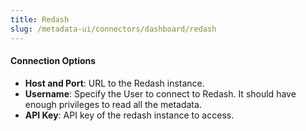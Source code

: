 ```yaml
---
title: Redash
slug: /metadata-ui/connectors/dashboard/redash
---
```


<ConnectorIntro connector="Redash"/>

<Requirements />

<MetadataIngestionService connector="Redash"/>

<h4>Connection Options</h4>

- **Host and Port**: URL to the Redash instance.
- **Username**: Specify the User to connect to Redash. It should have enough privileges to read all the metadata.
- **API Key**: API key of the redash instance to access.

<IngestionScheduleAndDeploy />

<ConnectorOutro connector="Redash" />
